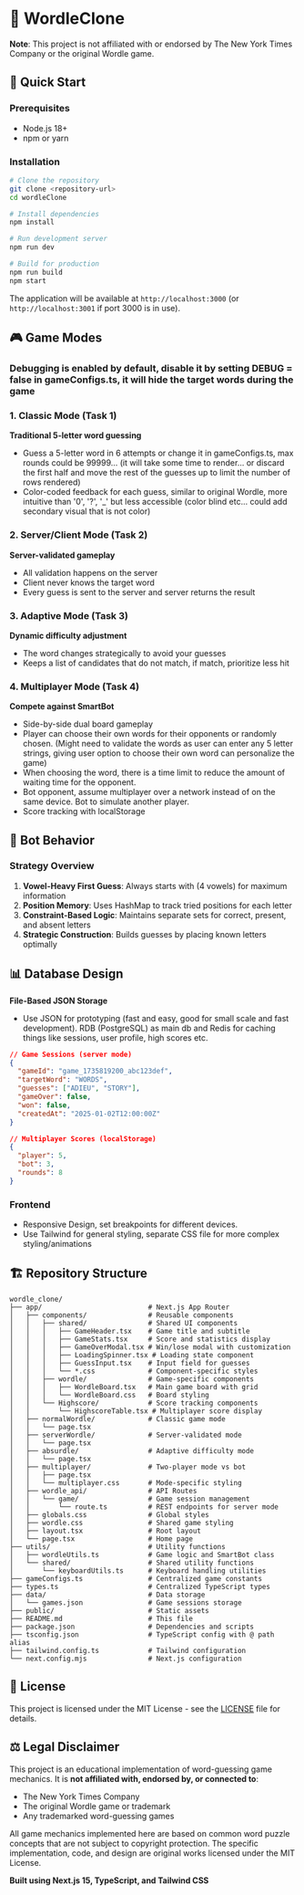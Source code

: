# 🎯 WordleClone

**Note**: This project is not affiliated with or endorsed by The New York Times Company or the original Wordle game.

## 🚀 Quick Start

### Prerequisites

- Node.js 18+
- npm or yarn

### Installation

```bash
# Clone the repository
git clone <repository-url>
cd wordleClone

# Install dependencies
npm install

# Run development server
npm run dev

# Build for production
npm run build
npm start
```

The application will be available at `http://localhost:3000` (or `http://localhost:3001` if port 3000 is in use).

## 🎮 Game Modes

### Debugging is enabled by default, disable it by setting DEBUG = false in gameConfigs.ts, it will hide the target words during the game

### 1. Classic Mode (Task 1)

**Traditional 5-letter word guessing**

- Guess a 5-letter word in 6 attempts or change it in gameConfigs.ts, max rounds could be 99999... (it will take some time to render... or discard the first half and move the rest of the guesses up to limit the number of rows rendered)
- Color-coded feedback for each guess, similar to original Wordle, more intuitive than '0', '?', '\_' but less accessible (color blind etc... could add secondary visual that is not color)

### 2. Server/Client Mode (Task 2)

**Server-validated gameplay**

- All validation happens on the server
- Client never knows the target word
- Every guess is sent to the server and server returns the result

### 3. Adaptive Mode (Task 3)

**Dynamic difficulty adjustment**

- The word changes strategically to avoid your guesses
- Keeps a list of candidates that do not match, if match, prioritize less hit

### 4. Multiplayer Mode (Task 4)

**Compete against SmartBot**

- Side-by-side dual board gameplay
- Player can choose their own words for their opponents or randomly chosen. (Might need to validate the words as user can enter any 5 letter strings, giving user option to choose their own word can personalize the game)
- When choosing the word, there is a time limit to reduce the amount of waiting time for the opponent.
- Bot opponent, assume multiplayer over a network instead of on the same device. Bot to simulate another player.
- Score tracking with localStorage

## 🤖 Bot Behavior

### Strategy Overview

1. **Vowel-Heavy First Guess**: Always starts with (4 vowels) for maximum information
2. **Position Memory**: Uses HashMap to track tried positions for each letter
3. **Constraint-Based Logic**: Maintains separate sets for correct, present, and absent letters
4. **Strategic Construction**: Builds guesses by placing known letters optimally

## 📊 Database Design

**File-Based JSON Storage**

- Use JSON for prototyping (fast and easy, good for small scale and fast development). RDB (PostgreSQL) as main db and Redis for caching things like sessions, user profile, high scores etc.

```json
// Game Sessions (server mode)
{
  "gameId": "game_1735819200_abc123def",
  "targetWord": "WORDS",
  "guesses": ["ADIEU", "STORY"],
  "gameOver": false,
  "won": false,
  "createdAt": "2025-01-02T12:00:00Z"
}

// Multiplayer Scores (localStorage)
{
  "player": 5,
  "bot": 3,
  "rounds": 8
}
```

### Frontend

- Responsive Design, set breakpoints for different devices.
- Use Tailwind for general styling, separate CSS file for more complex styling/animations

## 🏗️ Repository Structure

```
wordle_clone/
├── app/                          # Next.js App Router
│   ├── components/               # Reusable components
│   │   ├── shared/               # Shared UI components
│   │   │   ├── GameHeader.tsx    # Game title and subtitle
│   │   │   ├── GameStats.tsx     # Score and statistics display
│   │   │   ├── GameOverModal.tsx # Win/lose modal with customization
│   │   │   ├── LoadingSpinner.tsx # Loading state component
│   │   │   ├── GuessInput.tsx    # Input field for guesses
│   │   │   └── *.css             # Component-specific styles
│   │   ├── wordle/               # Game-specific components
│   │   │   ├── WordleBoard.tsx   # Main game board with grid
│   │   │   └── WordleBoard.css   # Board styling
│   │   └── Highscore/            # Score tracking components
│   │       └── HighscoreTable.tsx # Multiplayer score display
│   ├── normalWordle/             # Classic game mode
│   │   └── page.tsx
│   ├── serverWordle/             # Server-validated mode
│   │   └── page.tsx
│   ├── absurdle/                 # Adaptive difficulty mode
│   │   └── page.tsx
│   ├── multiplayer/              # Two-player mode vs bot
│   │   ├── page.tsx
│   │   └── multiplayer.css       # Mode-specific styling
│   ├── wordle_api/               # API Routes
│   │   └── game/                 # Game session management
│   │       └── route.ts          # REST endpoints for server mode
│   ├── globals.css               # Global styles
│   ├── wordle.css                # Shared game styling
│   ├── layout.tsx                # Root layout
│   └── page.tsx                  # Home page
├── utils/                        # Utility functions
│   ├── wordleUtils.ts            # Game logic and SmartBot class
│   └── shared/                   # Shared utility functions
│       └── keyboardUtils.ts      # Keyboard handling utilities
├── gameConfigs.ts                # Centralized game constants
├── types.ts                      # Centralized TypeScript types
├── data/                         # Data storage
│   └── games.json                # Game sessions storage
├── public/                       # Static assets
├── README.md                     # This file
├── package.json                  # Dependencies and scripts
├── tsconfig.json                 # TypeScript config with @ path alias
├── tailwind.config.ts            # Tailwind configuration
└── next.config.mjs               # Next.js configuration
```

## 📝 License

This project is licensed under the MIT License - see the [LICENSE](LICENSE) file for details.

## ⚖️ Legal Disclaimer

This project is an educational implementation of word-guessing game mechanics. It is **not affiliated with, endorsed by, or connected to**:

- The New York Times Company
- The original Wordle game or trademark
- Any trademarked word-guessing games

All game mechanics implemented here are based on common word puzzle concepts that are not subject to copyright protection. The specific implementation, code, and design are original works licensed under the MIT License.

**Built using Next.js 15, TypeScript, and Tailwind CSS**
